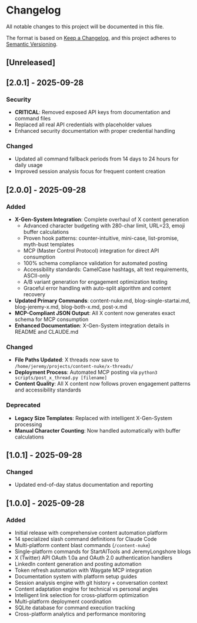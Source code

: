 # Changelog

All notable changes to this project will be documented in this file.

The format is based on [Keep a Changelog](https://keepachangelog.com/en/1.0.0/),
and this project adheres to [Semantic Versioning](https://semver.org/spec/v2.0.0.html).

## [Unreleased]

## [2.0.1] - 2025-09-28
### Security
- **CRITICAL**: Removed exposed API keys from documentation and command files
- Replaced all real API credentials with placeholder values
- Enhanced security documentation with proper credential handling

### Changed
- Updated all command fallback periods from 14 days to 24 hours for daily usage
- Improved session analysis focus for frequent content creation

## [2.0.0] - 2025-09-28
### Added
- **X-Gen-System Integration**: Complete overhaul of X content generation
  - Advanced character budgeting with 280-char limit, URL=23, emoji buffer calculations
  - Proven hook patterns: counter-intuitive, mini-case, list-promise, myth-bust templates
  - MCP (Master Control Protocol) integration for direct API consumption
  - 100% schema compliance validation for automated posting
  - Accessibility standards: CamelCase hashtags, alt text requirements, ASCII-only
  - A/B variant generation for engagement optimization testing
  - Graceful error handling with auto-split algorithm and content recovery
- **Updated Primary Commands**: content-nuke.md, blog-single-startai.md, blog-jeremy-x.md, blog-both-x.md, post-x.md
- **MCP-Compliant JSON Output**: All X content now generates exact schema for MCP consumption
- **Enhanced Documentation**: X-Gen-System integration details in README and CLAUDE.md

### Changed
- **File Paths Updated**: X threads now save to `/home/jeremy/projects/content-nuke/x-threads/`
- **Deployment Process**: Automated MCP posting via `python3 scripts/post_x_thread.py [filename]`
- **Content Quality**: All X content now follows proven engagement patterns and accessibility standards

### Deprecated
- **Legacy Size Templates**: Replaced with intelligent X-Gen-System processing
- **Manual Character Counting**: Now handled automatically with buffer calculations

## [1.0.1] - 2025-09-28
### Changed
- Updated end-of-day status documentation and reporting

## [1.0.0] - 2025-09-28
### Added
- Initial release with comprehensive content automation platform
- 14 specialized slash command definitions for Claude Code
- Multi-platform content blast commands (`/content-nuke`)
- Single-platform commands for StartAITools and JeremyLongshore blogs
- X (Twitter) API OAuth 1.0a and OAuth 2.0 authentication handlers
- LinkedIn content generation and posting automation
- Token refresh automation with Waygate MCP integration
- Documentation system with platform setup guides
- Session analysis engine with git history + conversation context
- Content adaptation engine for technical vs personal angles
- Intelligent link selection for cross-platform optimization
- Multi-platform deployment coordination
- SQLite database for command execution tracking
- Cross-platform analytics and performance monitoring